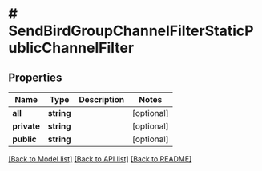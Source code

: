 # # SendBirdGroupChannelFilterStaticPublicChannelFilter

## Properties

Name | Type | Description | Notes
------------ | ------------- | ------------- | -------------
**all** | **string** |  | [optional]
**private** | **string** |  | [optional]
**public** | **string** |  | [optional]

[[Back to Model list]](../../README.md#models) [[Back to API list]](../../README.md#endpoints) [[Back to README]](../../README.md)
